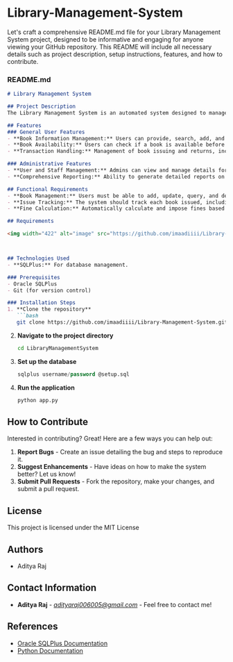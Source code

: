 # Library-Management-System
Let's craft a comprehensive README.md file for your Library Management System project, designed to be informative and engaging for anyone viewing your GitHub repository. This README will include all necessary details such as project description, setup instructions, features, and how to contribute.

### README.md

```markdown
# Library Management System

## Project Description
The Library Management System is an automated system designed to manage and maintain the daily operations of a library. This system aids in managing books, faculty, students, and staff, streamlining processes like book checkouts, returns, and member management.

## Features
### General User Features
- **Book Information Management:** Users can provide, search, add, and update book-related information in the database.
- **Book Availability:** Users can check if a book is available before issuing, with real-time updates on availability.
- **Transaction Handling:** Management of book issuing and returns, including automatic fine calculation for overdue books.

### Administrative Features
- **User and Staff Management:** Admins can view and manage details for all users, including students, faculty, and staff.
- **Comprehensive Reporting:** Ability to generate detailed reports on book usage, user activity, and inventory status.

## Functional Requirements
- **Book Management:** Users must be able to add, update, query, and delete book information.
- **Issue Tracking:** The system should track each book issued, including the user details and due dates.
- **Fine Calculation:** Automatically calculate and impose fines based on the return date of the books.

## Requirements

<img width="422" alt="image" src="https://github.com/imaadiiii/Library-Management-System/assets/98867229/ac6b5bc4-e1bc-4a39-afd4-96261acccb54">



## Technologies Used
- **SQLPlus:** For database management.

### Prerequisites
- Oracle SQLPlus
- Git (for version control)

### Installation Steps
1. **Clone the repository**
   ```bash
   git clone https://github.com/imaadiiii/Library-Management-System.git
   ```
2. **Navigate to the project directory**
   ```bash
   cd LibraryManagementSystem
   ```
3. **Set up the database**
   ```sql
   sqlplus username/password @setup.sql
   ```
4. **Run the application**
   ```bash
   python app.py
   ```

## How to Contribute
Interested in contributing? Great! Here are a few ways you can help out:
1. **Report Bugs** - Create an issue detailing the bug and steps to reproduce it.
2. **Suggest Enhancements** - Have ideas on how to make the system better? Let us know!
3. **Submit Pull Requests** - Fork the repository, make your changes, and submit a pull request.


## License
This project is licensed under the MIT License 

## Authors
- Aditya Raj


## Contact Information
- **Aditya Raj** - *adityaraj006005@gmail.com* - Feel free to contact me!

## References
- [Oracle SQLPlus Documentation](https://www.oracle.com/database/technologies/)
- [Python Documentation](https://www.python.org/doc/)
```
